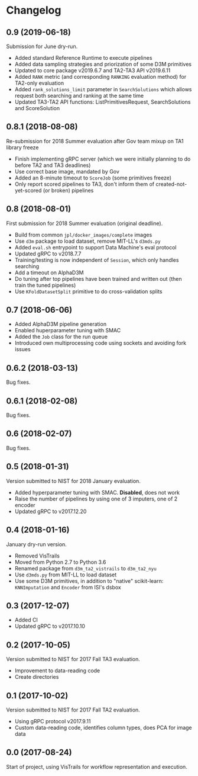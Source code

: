 Changelog
=========

0.9 (2019-06-18)
------------------

Submission for June dry-run.

* Added standard Reference Runtime to execute pipelines
* Added data sampling strategies and priorization of some D3M primitives
* Updated to core package v2019.6.7 and TA2-TA3 API v2019.6.11
* Added `RANK` metric (and corresponding `RANKING` evaluation method) for TA2-only evaluation
* Added `rank_solutions_limit` parameter in `SearchSolutions` which allows request both searching and ranking at the same time
* Updated TA3-TA2 API functions: ListPrimitivesRequest, SearchSolutions and ScoreSolution


0.8.1 (2018-08-08)
------------------

Re-submission for 2018 Summer evaluation after Gov team mixup on TA1 library freeze

* Finish implementing gRPC server (which we were initially planning to do before TA2 and TA3 deadlines)
* Use correct base image, mandated by Gov
* Added an 8-minute timeout to `ScoreJob` (some primitives freeze)
* Only report scored pipelines to TA3, don't inform them of created-not-yet-scored (or broken) pipelines

0.8 (2018-08-01)
----------------

First submission for 2018 Summer evaluation (original deadline).

* Build from common `jpl/docker_images/complete` images
* Use `d3m` package to load dataset, remove MIT-LL's `d3mds.py`
* Added `eval.sh` entrypoint to support Data Machine's eval protocol
* Updated gRPC to v2018.7.7
* Training/testing is now independent of `Session`, which only handles searching
* Add a timeout on AlphaD3M
* Do tuning after top pipelines have been trained and written out (then train the tuned pipelines)
* Use `KFoldDatasetSplit` primitive to do cross-validation splits

0.7 (2018-06-06)
----------------

* Added AlphaD3M pipeline generation
* Enabled huperparameter tuning with SMAC
* Added the `Job` class for the run queue
* Introduced own multiprocessing code using sockets and avoiding fork issues

0.6.2 (2018-03-13)
------------------

Bug fixes.

0.6.1 (2018-02-08)
------------------

Bug fixes.

0.6 (2018-02-07)
----------------

Bug fixes.

0.5 (2018-01-31)
----------------

Version submitted to NIST for 2018 January evaluation.

* Added hyperparameter tuning with SMAC. **Disabled**, does not work
* Raise the number of pipelines by using one of 3 imputers, one of 2 encoder
* Updated gRPC to v2017.12.20

0.4 (2018-01-16)
----------------

January dry-run version.

* Removed VisTrails
* Moved from Python 2.7 to Python 3.6
* Renamed package from `d3m_ta2_vistrails` to `d3m_ta2_nyu`
* Use `d3mds.py` from MIT-LL to load dataset
* Use some D3M primitives, in addition to "native" scikit-learn: `KNNImputation` and `Encoder` from ISI's dsbox

0.3 (2017-12-07)
----------------

* Added CI
* Updated gRPC to v2017.10.10

0.2 (2017-10-05)
----------------

Version submitted to NIST for 2017 Fall TA3 evaluation.

* Improvement to data-reading code
* Create directories

0.1 (2017-10-02)
----------------

Version submitted to NIST for 2017 Fall TA2 evaluation.

* Using gRPC protocol v2017.9.11
* Custom data-reading code, identifies column types, does PCA for image data

0.0 (2017-08-24)
----------------

Start of project, using VisTrails for workflow representation and execution.

